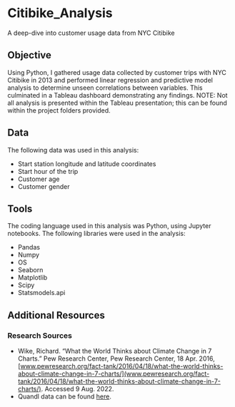 # Citibike_Analysis
A deep-dive into customer usage data from NYC Citibike

## Objective
Using Python, I gathered usage data collected by customer trips with NYC Citibike in 2013 and performed linear regression and predictive model analysis to determine unseen correlations between variables. This culminated in a Tableau dashboard demonstrating any findings. NOTE: Not all analysis is presented within the Tableau presentation; this can be found within the project folders provided.

## Data
The following data was used in this analysis:
- Start station longitude and latitude coordinates
- Start hour of the trip
- Customer age
- Customer gender

## Tools
The coding language used in this analysis was Python, using Jupyter notebooks. The following libraries were used in the analysis:
- Pandas
- Numpy
- OS
- Seaborn
- Matplotlib
- Scipy
- Statsmodels.api

## Additional Resources
### Research Sources
- Wike, Richard. “What the World Thinks about Climate Change in 7 Charts.” Pew Research Center, Pew Research Center, 18 Apr. 2016, [www.pewresearch.org/fact-tank/2016/04/18/what-the-world-thinks-about-climate-change-in-7-charts/](www.pewresearch.org/fact-tank/2016/04/18/what-the-world-thinks-about-climate-change-in-7-charts/). Accessed 9 Aug. 2022.
- Quandl data can be found [here](data.nasdaq.com/data/UMICH/SOC37-university-of-michigan-consumer-surveybuying-conditions-for-vehicles).
